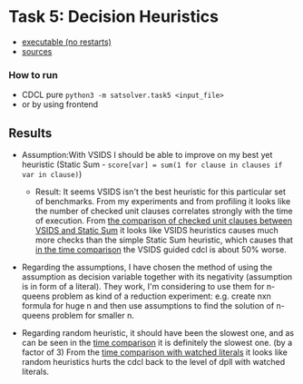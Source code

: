 # Task 5: Decision Heuristics
- [executable (no restarts)](../satsolver/task5.py)
- [sources](../satsolver/decision_heuristics/)
### How to run
- CDCL pure `python3 -m satsolver.task5 <input_file>`
- or by using frontend

## Results
- Assumption:With VSIDS I should be able to improve on my best yet heuristic (Static Sum - `score[var] = sum(1 for clause in clauses if var in clause)`)
  - Result: It seems VSIDS isn't the best heuristic for this particular set of benchmarks. From my experiments and from profiling it looks like the number of checked unit clauses correlates strongly with the time of execution. From [the comparison of checked unit clauses between VSIDS and Static Sum](../results/vsids.cmp.checked.png) it looks like VSIDS heuristics causes much more checks than the simple Static Sum heuristic, which causes that [in the time comparison](../results/vsids.cmp.time.png) the VSIDS guided cdcl is about 50% worse.


- Regarding the assumptions, I have chosen the method of using the assumption as decision variable together with its negativity (assumption is in form of a literal). They work, I'm considering to use them for n-queens problem as kind of a reduction experiment: e.g. create nxn formula for huge n and then use assumptions to find the solution of n-queens problem for smaller n.
- Regarding random heuristic, it should have been the slowest one, and as can be seen in the [time comparison](../results/random.cmp.png) it is definitely the slowest one. (by a factor of 3) From the [time comparison with watched literals](../results/random.cmp.wl.png) it looks like random heuristics hurts the cdcl back to the level of dpll with watched literals.
